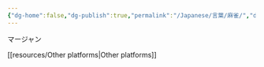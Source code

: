 ```yaml
---
{"dg-home":false,"dg-publish":true,"permalink":"/Japanese/言葉/麻雀/","dgPassFrontmatter":true}
---
```



マージャン

[[resources/Other platforms\|Other platforms]]
